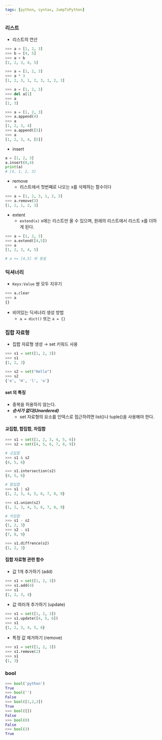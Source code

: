```yaml
---
tags: [python, syntax, JumpToPython]
---
```


### 리스트
- 리스트의 연산
```python
>>> a = [1, 2, 3]
>>> b = [4, 5]
>>> a + b
[1, 2, 3, 4, 5]

>>> a = [1, 2, 3]
>>> a * 3
[1, 2, 3, 1, 2, 3, 1, 2, 3]

>>> a = [1, 2, 3]
>>> del a[1]
>>> a 
[1, 3]

>>> a = [1, 2, 3]
>>> a.append(4)
>>> a 
[1, 2, 3, 4]
>>> a.append([5])
>>> a
[1, 2, 3, 4, [5]]
```

- insert
```python
a = [1, 2, 3]
a.insert(0,4)
print(a)
# [4, 1, 2, 3]
```

- remove
	- 리스트에서 첫번째로 나오는 x를 삭제하는 함수이다
```python
>>> a = [1, 2, 3, 1, 2, 3]
>>> a.remove(3)
[1, 2, 1, 2, 3]
```

- extent
	- `extend(x)` x에는 리스트만 올 수 있으며, 원래의 리스트에서 리스트 x를 더하게 된다.
```python
>>> a = [1, 2, 3]
>>> a.extend([4,5])
>>> a 
[1, 2, 3, 4, 5]

# a += [4,5] 와 동일
```



### 딕셔너리
- `Keys:Value` 쌍 모두 지우기
```python
>>> a.clear 
>>> a
{}
```

- 비어있는 딕셔너리 생성 방법
	- `a = dict()` 또는 `a = {}`


### 집합 자료형
- 집합 자료형 생성 → set 키워드 사용
```python
>>> s1 = set([1, 2, 3])
>>> s1
{1, 2, 3}

>>> s2 = set("Hello")
>>> s2
{'e', 'H', 'l', 'o'}
```

#### set 의 특징
- 중복을 허용하지 않는다.
- ***순서가 없다(Unordered)***
	- set 자료형의 요소를 인덱스로 접근하려면 list()나 tuple()을 사용해야 한다. 

#### 교집합, 합집합, 차집합
```python
>>> s1 = set([1, 2, 3, 4, 5, 6])
>>> s2 = set([4, 5, 6, 7, 8, 9])

# 교집합
>>> s1 & s2
{4, 5, 6}

>>> s1.intersection(s2)
{4, 5, 6}

# 합집합
>>> s1 | s2
{1, 2, 3, 4, 5, 6, 7, 8, 9}

>>> s1.union(s2)
{1, 2, 3, 4, 5, 6, 7, 8, 9}

# 차집합
>>> s1 - s2
{1, 2, 3}
>>> s2 - s1
{7, 8, 9}

>>> s1.diffrence(s2)
{1, 2, 3}
```

#### 집합 자료형 관련 함수
- 값 1개 추가하기 (add)
```python
>>> s1 = set([1, 2, 3])
>>> s1.add(4)
>>> s1
{1, 2, 3, 4}
```

- 값 여러개 추가하기 (update)
```python
>>> s1 = set([1, 2, 3])
>>> s1.update([4, 5, 6])
>>> s1
{1, 2, 3, 4, 5, 6}
```

- 특정 값 제거하기 (remove)
```python
>>> s1 = set([1, 2, 3])
>>> s1.remove(2)
>>> s1
{1, 3}
```

### bool
```python
>>> bool('python')
True
>>> bool('')
False
>>> bool([1,2,3])
True
>>> bool([])
False
>>> bool(0)
False
>>> bool(3)
True
```
